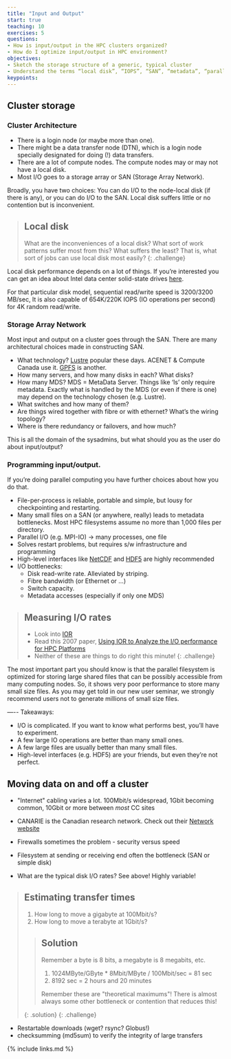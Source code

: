 ```yaml
---
title: "Input and Output"
start: true
teaching: 10
exercises: 5
questions:
- How is input/output in the HPC clusters organized?
- How do I optimize input/output in HPC environment?
objectives:
- Sketch the storage structure of a generic, typical cluster
- Understand the terms “local disk”, “IOPS”, “SAN”, “metadata”, “parallel I/O”
keypoints:
---
```


## Cluster storage
### Cluster Architecture
- There is a login node (or maybe more than one).
- There might be a data transfer node (DTN), which is a login node specially designated for doing (!) data transfers.
- There are a lot of compute nodes. The compute nodes may or may not have a local disk.
- Most I/O goes to a storage array or SAN (Storage Array Network).

Broadly, you have two choices: You can do I/O to the node-local disk (if there is any), or you can do I/O to the SAN. Local disk suffers little or no contention but is inconvenient.

> ## Local disk
>
> What are the inconveniences of a local disk? What sort of work patterns suffer most from this? What suffers the least? That is, what sort of jobs can use local disk most easily?
{: .challenge}

Local disk performance depends on a lot of things. If you’re interested you can get an idea about Intel data center solid-state drives [here](https://www.intel.ca/content/www/ca/en/products/docs/memory-storage/solid-state-drives/data-center-ssds/dc-p4610-p4618-series-brief.html).

For that particular disk model, sequential read/write speed is 3200/3200 MB/sec, It is also capable of 654K/220K IOPS (IO operations per second) for 4K random read/write.

### Storage Array Network
Most input and output on a cluster goes through the SAN. There are many architectural choices made in constructing  SAN.
- What technology? [Lustre](http://lustre.org/about/) popular these days. ACENET & Compute Canada use it. [GPFS](https://www.ibm.com/support/knowledgecenter/en/STXKQY_4.2.0/com.ibm.spectrum.scale.v4r2.ins.doc/bl1ins_intro.htm) is another.
- How many servers, and how many disks in each? What disks?
- How many MDS? MDS = MetaData Server. Things like ‘ls’ only require metadata. Exactly what is handled by the MDS (or even if there is one) may depend on the technology chosen (e.g. Lustre).
- What switches and how many of them?
- Are things wired together with fibre or with ethernet? What’s the wiring topology?
- Where is there redundancy or failovers, and how much?

This is all the domain of the sysadmins, but what should you as the user do about input/output?

### Programming input/output.
If you’re doing parallel computing you have further choices about how you do that.

- File-per-process is reliable, portable and simple, but lousy for checkpointing and restarting.
- Many small files on a SAN (or anywhere, really) leads to metadata bottlenecks. Most HPC filesystems assume no more than 1,000 files per directory.
- Parallel I/O (e.g. MPI-IO) -> many processes, one file
- Solves restart problems, but requires s/w infrastructure and programming
- High-level interfaces like [NetCDF](https://www.unidata.ucar.edu/software/netcdf/docs/) and [HDF5](https://www.hdfgroup.org/solutions/hdf5/) are highly recommended
- I/O bottlenecks:
    - Disk read-write rate. Alleviated by striping.
    - Fibre bandwidth (or Ethernet or …)
    - Switch capacity.
    - Metadata accesses (especially if only one MDS)

> ## Measuring I/O rates
>
> - Look into [IOR](https://ior.readthedocs.io/en/latest/index.html)
> - Read this 2007 paper, [Using IOR to Analyze the I/O performance for HPC Platforms](https://cug.org/5-publications/proceedings_attendee_lists/2007CD/S07_Proceedings/pages/Authors/Shan/Shan_paper.pdf)
> - Neither of these are things to do right this minute!
{: .challenge}

The most important part you should know is that the parallel filesystem is optimized for storing large shared files that can be possibly accessible from many computing nodes. So, it shows very poor performance to store many small size files. As you may get told in our new user seminar, we strongly recommend users not to generate millions of small size files.


—-- Takeaways:

- I/O is complicated. If you want to know what performs best, you’ll have to experiment.
- A few large IO operations are better than many small ones.
- A few large files are usually better than many small files.
- High-level interfaces (e.g. HDF5) are your friends, but even they’re not perfect.

## Moving data on and off a cluster

- "Internet" cabling varies a lot. 100Mbit/s widespread, 1Gbit becoming common, 10Gbit or more between *most* CC sites
- CANARIE is the Canadian research network. Check out their [Network website](https://www.canarie.ca/network/)
- Firewalls sometimes the problem - security versus speed

- Filesystem at sending or receiving end often the bottleneck (SAN or simple disk)
- What are the typical disk I/O rates? See above! Highly variable!

> ## Estimating transfer times
> 1. How long to move a gigabyte at 100Mbit/s?
> 2. How long to move a terabyte at 1Gbit/s?
>
> > ## Solution
> > Remember a byte is 8 bits, a megabyte is 8 megabits, etc.
> > 1. 1024MByte/GByte * 8Mbit/MByte / 100Mbit/sec = 81 sec
> > 2. 8192 sec = 2 hours and 20 minutes
> >
> > Remember these are "theoretical maximums"! There is almost always some other bottleneck or contention that reduces this!
> >
>  {: .solution}
{: .challenge}

- Restartable downloads (wget? rsync? Globus!)
- checksumming (md5sum) to verify the integrity of large transfers

{% include links.md %}
